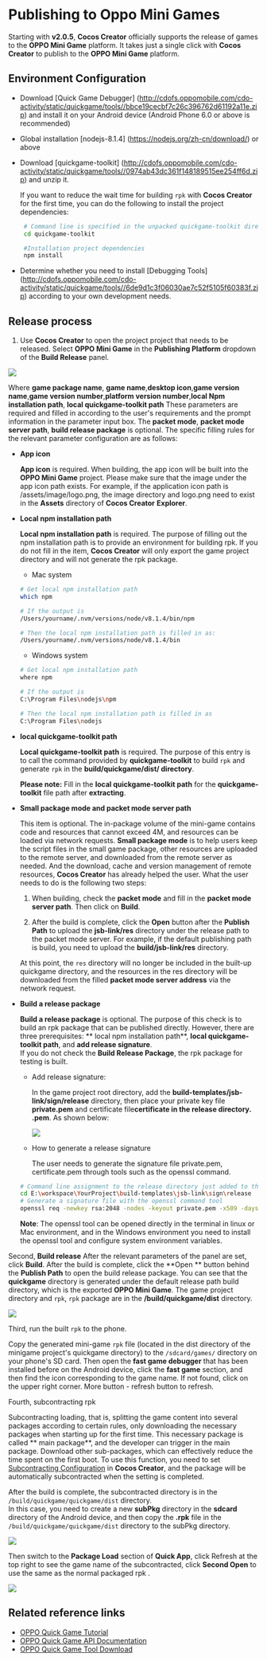 # Publishing to Oppo Mini Games

Starting with __v2.0.5__, __Cocos Creator__ officially supports the release of games to the __OPPO Mini Game__ platform. It takes just a single click with __Cocos Creator__ to publish to the __OPPO Mini Game__ platform.

## Environment Configuration

- Download [Quick Game Debugger] (http://cdofs.oppomobile.com/cdo-activity/static/quickgame/tools//bbce19cecbf7c26c396762d61192a11e.zip) and install it on your Android device (Android Phone 6.0 or above is recommended)

- Global installation [nodejs-8.1.4] (https://nodejs.org/zh-cn/download/) or above

- Download [quickgame-toolkit] (http://cdofs.oppomobile.com/cdo-activity/static/quickgame/tools//0974ab43dc361f148189515ee254ff6d.zip) and unzip it.

  If you want to reduce the wait time for building `rpk` with __Cocos Creator__ for the first time, you can do the following to install the project dependencies:

  ```bash
   # Command line is specified in the unpacked quickgame-toolkit directory
   cd quickgame-toolkit

   #Installation project dependencies
   npm install
  ```

- Determine whether you need to install [Debugging Tools] (http://cdofs.oppomobile.com/cdo-activity/static/quickgame/tools//6de9d1c3f06030ae7c52f5105f60383f.zip) according to your own development needs.

## Release process

1. Use __Cocos Creator__ to open the project project that needs to be released. Select **OPPO Mini Game** in the **Publishing Platform** dropdown of the **Build Release** panel.

![](./publish-oppo-instant-games/build_option.jpg)

Where **game package name**, **game name**,**desktop icon**,**game version name**,**game version number**,**platform version number**,**local Npm installation path**, **local quickgame-toolkit path** These parameters are required and filled in according to the user's requirements and the prompt information in the parameter input box. The **packet mode**, **packet mode server path**, **build release package** is optional. The specific filling rules for the relevant parameter configuration are as follows:

- **App icon**

  **App icon** is required. When building, the app icon will be built into the __OPPO Mini Game__ project. Please make sure that the image under the app icon path exists. For example, if the application icon path is /assets/image/logo.png, the image directory and logo.png need to exist in the **Assets** directory of __Cocos Creator__ **Explorer**.

- **Local npm installation path**

  **Local npm installation path** is required. The purpose of filling out the npm installation path is to provide an environment for building rpk. If you do not fill in the item, __Cocos Creator__ will only export the game project directory and will not generate the rpk package.

    - Mac system

    ```bash
    # Get local npm installation path
    which npm

    # If the output is
    /Users/yourname/.nvm/versions/node/v8.1.4/bin/npm

    # Then the local npm installation path is filled in as:
    /Users/yourname/.nvm/versions/node/v8.1.4/bin
    ```

    - Windows system

    ```bash
    # Get local npm installation path
    where npm

    # If the output is
    C:\Program Files\nodejs\npm

    # Then the local npm installation path is filled in as
    C:\Program Files\nodejs
    ```

- **local quickgame-toolkit path**

  **Local quickgame-toolkit path** is required. The purpose of this entry is to call the command provided by __quickgame-toolkit__ to build `rpk` and generate `rpk` in the __build/quickgame/dist/ directory__.

    **Please note:** Fill in the **local quickgame-toolkit path** for the __quickgame-toolkit__ file path after **extracting**.

- **Small package mode and packet mode server path**

  This item is optional. The in-package volume of the mini-game contains code and resources that cannot exceed 4M, and resources can be loaded via network requests. **Small package mode** is to help users keep the script files in the small game package, other resources are uploaded to the remote server, and downloaded from the remote server as needed. And the download, cache and version management of remote resources, __Cocos Creator__ has already helped the user. What the user needs to do is the following two steps:

  1. When building, check the **packet mode** and fill in the **packet mode server path**. Then click on **Build**.

  2. After the build is complete, click the **Open** button after the **Publish Path** to upload the **jsb-link/res** directory under the release path to the packet mode server. For example, if the default publishing path is build, you need to upload the **build/jsb-link/res** directory.

  At this point, the `res` directory will no longer be included in the built-up quickgame directory, and the resources in the res directory will be downloaded from the filled **packet mode server address** via the network request.

- **Build a release package**

  **Build a release package** is optional. The purpose of this check is to build an rpk package that can be published directly. However, there are three prerequisites: ** local npm installation path**, **local quickgame-toolkit path**, and **add release signature**. <br>
  If you do not check the **Build Release Package**, the rpk package for testing is built.

    - Add release signature:

      In the game project root directory, add the **build-templates/jsb-link/sign/release** directory, then place your private key file **private.pem** and certificate file**certificate in the release directory. .pem**. As shown below:

      ![](./publish-oppo-instant-games/release_sign.jpg)

    - How to generate a release signature

      The user needs to generate the signature file private.pem, certificate.pem through tools such as the openssl command.

    ```bash
    # Command line assignment to the release directory just added to the root directory of the game
    cd E:\workspace\YourProject\build-templates\jsb-link\sign\release
    # Generate a signature file with the openssl command tool
    openssl req -newkey rsa:2048 -nodes -keyout private.pem -x509 -days 3650 -out certificate.pem
    ```

  **Note**: The openssl tool can be opened directly in the terminal in linux or Mac environment, and in the Windows environment you need to install the openssl tool and configure system environment variables.

Second, **Build release** After the relevant parameters of the panel are set, click **Build**. After the build is complete, click the **Open ** button behind the **Publish Path** to open the build release package. You can see that the **quickgame** directory is generated under the default release path build directory, which is the exported __OPPO Mini Game__. The game project directory and `rpk`, `rpk` package are in the __/build/quickgame/dist__ directory.

![](./publish-oppo-instant-games/package.jpg)

Third, run the built `rpk` to the phone.

Copy the generated mini-game `rpk` file (located in the dist directory of the minigame project's quickgame directory) to the `/sdcard/games/` directory on your phone's SD card. Then open the **fast game debugger** that has been installed before on the Android device, click the **fast game** section, and then find the icon corresponding to the game name. If not found, click on the upper right corner. More button - refresh button to refresh.

Fourth, subcontracting rpk

Subcontracting loading, that is, splitting the game content into several packages according to certain rules, only downloading the necessary packages when starting up for the first time. This necessary package is called ** main package**, and the developer can trigger in the main package. Download other sub-packages, which can effectively reduce the time spent on the first boot. To use this function, you need to set [Subcontracting Configuration](../scripting/subpackage.md) in __Cocos Creator__, and the package will be automatically subcontracted when the setting is completed.

After the build is complete, the subcontracted directory is in the `/build/quickgame/quickgame/dist` directory. <br>
In this case, you need to create a new **subPkg** directory in the **sdcard** directory of the Android device, and then copy the **.rpk** file in the `/build/quickgame/quickgame/dist` directory to the subPkg directory.

![](./publish-oppo-instant-games/subpackage.jpg)

Then switch to the **Package Load** section of **Quick App**, click Refresh at the top right to see the game name of the subcontracted, click **Second Open** to use the same as the normal packaged rpk .

![](./publish-oppo-instant-games/run_subpackage.jpg)

## Related reference links

- [OPPO Quick Game Tutorial](https://cdofs.oppomobile.com/cdo-activity/static/201810/26/quickgame/documentation/games/quickgame.html)
- [OPPO Quick Game API Documentation](https://cdofs.oppomobile.com/cdo-activity/static/201810/26/quickgame/documentation/feature/account.html)
- [OPPO Quick Game Tool Download](https://cdofs.oppomobile.com/cdo-activity/static/201810/26/quickgame/documentation/games/use.html)
